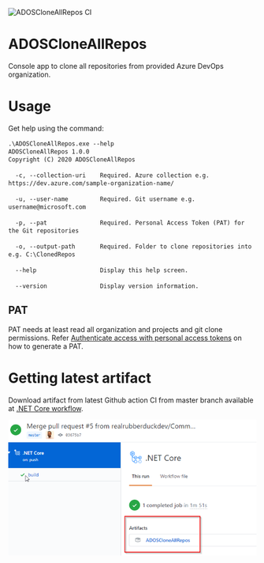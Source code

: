 ![ADOSCloneAllRepos CI](https://github.com/realrubberduckdev/azure-devops-clone-all-repos/workflows/.NET%20Core/badge.svg?branch=master)

# ADOSCloneAllRepos
Console app to clone all repositories from provided Azure DevOps organization.

# Usage

Get help using the command:

```
.\ADOSCloneAllRepos.exe --help
ADOSCloneAllRepos 1.0.0
Copyright (C) 2020 ADOSCloneAllRepos

  -c, --collection-uri    Required. Azure collection e.g. https://dev.azure.com/sample-organization-name/

  -u, --user-name         Required. Git username e.g. username@microsoft.com

  -p, --pat               Required. Personal Access Token (PAT) for the Git repositories

  -o, --output-path       Required. Folder to clone repositories into e.g. C:\ClonedRepos

  --help                  Display this help screen.

  --version               Display version information.
```

## PAT
PAT needs at least read all organization and projects and git clone permissions.
Refer [Authenticate access with personal access tokens](https://docs.microsoft.com/en-us/azure/devops/organizations/accounts/use-personal-access-tokens-to-authenticate?view=azure-devops&tabs=preview-page) on how to generate a PAT.

# Getting latest artifact
Download artifact from latest Github action CI from master branch available at [.NET Core workflow](https://github.com/realrubberduckdev/azure-devops-clone-all-repos/actions?query=workflow%3A%22.NET+Core%22+branch%3Amaster+is%3Asuccess).

![workflow-artifact](./imgs/workflow-artifact.png)